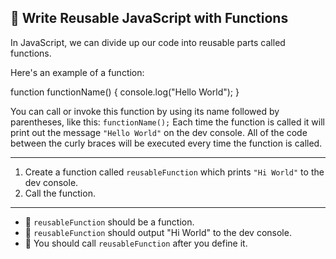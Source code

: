 🚀 Write Reusable JavaScript with Functions
-------------------------------------------

In JavaScript, we can divide up our code into reusable parts called functions.

Here's an example of a function:

function functionName() {
  console.log("Hello World");
}

You can call or invoke this function by using its name followed by parentheses, like this: `functionName();` Each time the function is called it will print out the message `"Hello World"` on the dev console. All of the code between the curly braces will be executed every time the function is called.

* * *

1.  Create a function called `reusableFunction` which prints `"Hi World"` to the dev console.
2.  Call the function.

* * *

*   🧪 `reusableFunction` should be a function.
*   🧪 `reusableFunction` should output "Hi World" to the dev console.
*   🧪 You should call `reusableFunction` after you define it.